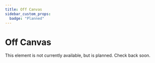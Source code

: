 ```yaml
---
title: Off Canvas
sidebar_custom_props:
  badge: "Planned"
---
```


# Off Canvas

This element is not currently available, but is planned. Check back soon.